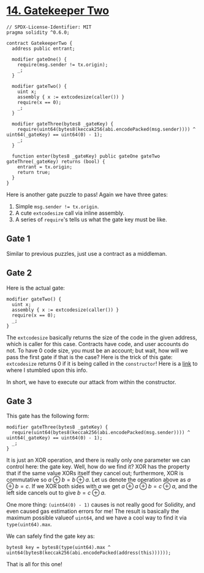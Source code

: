 # [14. Gatekeeper Two](https://ethernaut.openzeppelin.com/level/0xdCeA38B2ce1768E1F409B6C65344E81F16bEc38d)

```solidity
// SPDX-License-Identifier: MIT
pragma solidity ^0.6.0;

contract GatekeeperTwo {
  address public entrant;

  modifier gateOne() {
    require(msg.sender != tx.origin);
    _;
  }

  modifier gateTwo() {
    uint x;
    assembly { x := extcodesize(caller()) }
    require(x == 0);
    _;
  }

  modifier gateThree(bytes8 _gateKey) {
    require(uint64(bytes8(keccak256(abi.encodePacked(msg.sender)))) ^ uint64(_gateKey) == uint64(0) - 1);
    _;
  }

  function enter(bytes8 _gateKey) public gateOne gateTwo gateThree(_gateKey) returns (bool) {
    entrant = tx.origin;
    return true;
  }
}
```

Here is another gate puzzle to pass! Again we have three gates:

1. Simple `msg.sender != tx.origin`.
2. A cute `extcodesize` call via inline assembly.
3. A series of `require`'s tells us what the gate key must be like.

## Gate 1

Similar to previous puzzles, just use a contract as a middleman.

## Gate 2

Here is the actual gate:

```solidity
modifier gateTwo() {
  uint x;
  assembly { x := extcodesize(caller()) }
  require(x == 0);
  _;
}
```

The `extcodesize` basically returns the size of the code in the given address, which is caller for this case. Contracts have code, and user accounts do not. To have 0 code size, you must be an account; but wait, how will we pass the first gate if that is the case? Here is the trick of this gate: `extcodesize` returns 0 if it is being called in the `constructor`! Here is a [link](https://ethereum.stackexchange.com/a/15642) to where I stumbled upon this info.

In short, we have to execute our attack from within the constructor.

## Gate 3

This gate has the following form:

```solidity
modifier gateThree(bytes8 _gateKey) {
  require(uint64(bytes8(keccak256(abi.encodePacked(msg.sender)))) ^ uint64(_gateKey) == uint64(0) - 1);
  _;
}
```

It is just an XOR operation, and there is really only one parameter we can control here: the gate key. Well, how do we find it? XOR has the property that if the same value XORs itself they cancel out; furthermore, XOR is commutative so $a \oplus b = b \oplus a$. Let us denote the operation above as $a \oplus b = c$. If we XOR both sides with $a$ we get $a \oplus a \oplus b = c \oplus a$, and the left side cancels out to give $b = c \oplus a$.

One more thing: `(uint64(0) - 1)` causes is not really good for Solidity, and even caused gas estimation errors for me! The result is basically the maximum possible valueof `uint64`, and we have a cool way to find it via `type(uint64).max`.

We can safely find the gate key as:

```solidity
bytes8 key = bytes8(type(uint64).max ^ uint64(bytes8(keccak256(abi.encodePacked(address(this))))));
```

That is all for this one!
